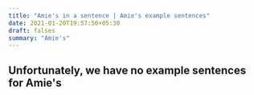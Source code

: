 ```yaml
---
title: "Amie's in a sentence | Amie's example sentences"
date: 2021-01-20T19:57:50+05:30
draft: falses
summary: "Amie's"
---
```

## Unfortunately, we have no example sentences for Amie's                 

